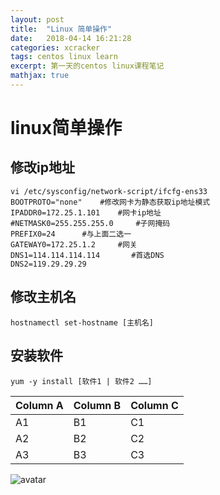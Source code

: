 ```yaml
---
layout: post
title:  "Linux 简单操作"
date:   2018-04-14 16:21:28
categories: xcracker   
tags: centos linux learn
excerpt: 第一天的centos linux课程笔记
mathjax: true
---
```


# linux简单操作

## 修改ip地址

    vi /etc/sysconfig/network-script/ifcfg-ens33
    BOOTPROTO="none"    #修改网卡为静态获取ip地址模式
    IPADDR0=172.25.1.101    #网卡ip地址
    #NETMASK0=255.255.255.0     #子网掩码
    PREFIX0=24      #与上面二选一
    GATEWAY0=172.25.1.2     #网关
    DNS1=114.114.114.114       #首选DNS
    DNS2=119.29.29.29

## 修改主机名

    hostnamectl set-hostname [主机名]

## 安装软件

    yum -y install [软件1 | 软件2 ……]


Column A | Column B | Column C
---------|----------|---------
 A1 | B1 | C1
 A2 | B2 | C2
 A3 | B3 | C3

 ![avatar](https://wx3.sinaimg.cn/crop.144.178.984.554/90eb2137ly1fqc1n709iyj20xc0m80ve.jpg)
 
